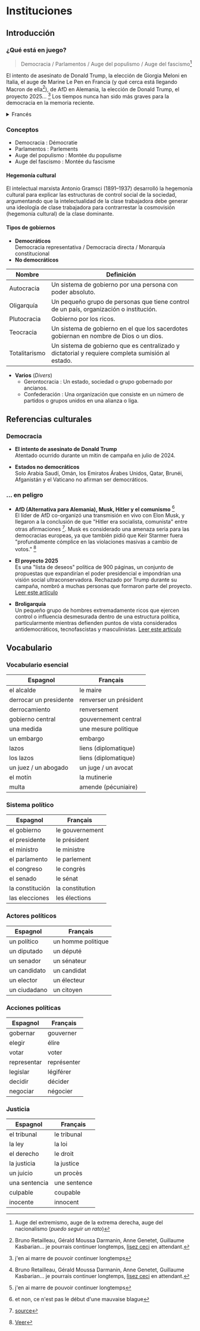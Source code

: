 # Instituciones

## Introducción

### ¿Qué está en juego?

> Democracia / Parlamentos / Auge del populismo / Auge del fascismo[^1]

El intento de asesinato de Donald Trump, la elección de Giorgia Meloni en Italia, el auge de Marine Le Pen en Francia (y qué cerca está llegando Macron de ella[^2]), de AfD en Alemania, la elección de Donald Trump, el proyecto 2025... [^3] Los tiempos nunca han sido más graves para la democracia en la memoria reciente.

<details>
<summary>Francés</summary>

La tentative d'assassinat de Donald Trump, l'élection de Giorgia Meloni en Italie, la montée de Marine Le Pen en France (et comme Macron se rapproche d'elle[^2]), de l'AfD en Allemagne, l'élection de Donald Trump, le projet 2025... [^3] Les temps n'ont jamais été plus graves pour la démocratie dans la mémoire récente.

</details>

### Conceptos

* Democracia : Démocratie
* Parlamentos : Parlements
* Auge del populismo : Montée du populisme
* Auge del fascismo : Montée du fascisme

#### Hegemonía cultural

El intelectual marxista Antonio Gramsci (1891–1937) desarrolló la hegemonía cultural para explicar las estructuras de control social de la sociedad, argumentando que la intelectualidad de la clase trabajadora debe generar una ideología de clase trabajadora para contrarrestar la cosmovisión (hegemonía cultural) de la clase dominante.

#### Tipos de gobiernos

* **Democráticos**  
Democracia representativa / Democracia directa / Monarquía constitucional
* **No democráticos**  

| Nombre | Definición |
| - | - |
| Autocracia | Un sistema de gobierno por una persona con poder absoluto. |
| Oligarquía | Un pequeño grupo de personas que tiene control de un país, organización o institución. |
| Plutocracia | Gobierno por los ricos. |
| Teocracia | Un sistema de gobierno en el que los sacerdotes gobiernan en nombre de Dios o un dios. |
| Totalitarismo | Un sistema de gobierno que es centralizado y dictatorial y requiere completa sumisión al estado. |

* **Varios** (*Divers*)  
  * Gerontocracia : Un estado, sociedad o grupo gobernado por ancianos.
  * Confederación : Una organización que consiste en un número de partidos o grupos unidos en una alianza o liga.

## Referencias culturales

### Democracia

* **El intento de asesinato de Donald Trump**  
Atentado ocurrido durante un mitin de campaña en julio de 2024.

* **Estados no democráticos**  
Solo Arabia Saudí, Omán, los Emiratos Árabes Unidos, Qatar, Brunéi, Afganistán y el Vaticano no afirman ser democráticos.

### ... en peligro

* **AfD (Alternativa para Alemania), Musk, Hitler y el comunismo** [^4]  
El líder de AfD co-organizó una transmisión en vivo con Elon Musk, y llegaron a la conclusión de que "Hitler era socialista, comunista" entre otras afirmaciones [^5]. Musk es considerado una amenaza seria para las democracias europeas, ya que también pidió que Keir Starmer fuera "profundamente cómplice en las violaciones masivas a cambio de votos." [^6]

* **El proyecto 2025**  
Es una "lista de deseos" política de 900 páginas, un conjunto de propuestas que expandirían el poder presidencial e impondrían una visión social ultraconservadora. Rechazado por Trump durante su campaña, nombró a muchas personas que formaron parte del proyecto. [Leer este artículo](https://www.bbc.com/news/articles/c977njnvq2do)

* **Broligarquía**  
Un pequeño grupo de hombres extremadamente ricos que ejercen control o influencia desmesurada dentro de una estructura política, particularmente mientras defienden puntos de vista considerados antidemocráticos, tecnofascistas y masculinistas. [Leer este artículo](https://www.theguardian.com/commentisfree/2024/dec/28/bro-culture-trump)

## Vocabulario

### Vocabulario esencial

| Espagnol | Français |
|----------|----------|
| el alcalde | le maire |
| derrocar un presidente | renverser un président |
| derrocamiento | renversement |
| gobierno central | gouvernement central |
| una medida | une mesure politique |
| un embargo | embargo |
| lazos | liens (diplomatique) |
| los lazos | liens (diplomatique) |
| un juez / un abogado | un juge / un avocat |
| el motín | la mutinerie |
| multa | amende (pécuniaire) |

### Sistema político

| Espagnol | Français |
|----------|----------|
| el gobierno | le gouvernement |
| el presidente | le président |
| el ministro | le ministre |
| el parlamento | le parlement |
| el congreso | le congrès |
| el senado | le sénat |
| la constitución | la constitution |
| las elecciones | les élections |

### Actores políticos

| Espagnol | Français |
|----------|----------|
| un político | un homme politique |
| un diputado | un député |
| un senador | un sénateur |
| un candidato | un candidat |
| un elector | un électeur |
| un ciudadano | un citoyen |

### Acciones políticas

| Espagnol | Français |
|----------|----------|
| gobernar | gouverner |
| elegir | élire |
| votar | voter |
| representar | représenter |
| legislar | légiférer |
| decidir | décider |
| negociar | négocier |

### Justicia

| Espagnol | Français |
|----------|----------|
| el tribunal | le tribunal |
| la ley | la loi |
| el derecho | le droit |
| la justicia | la justice |
| un juicio | un procès |
| una sentencia | une sentence |
| culpable | coupable |
| inocente | innocent |

[^1]: Auge del extremismo, auge de la extrema derecha, auge del nacionalismo (*puedo seguir un rato*)
[^2]: Bruno Retailleau, Gérald Moussa Darmanin, Anne Genetet, Guillaume Kasbarian... je pourrais continuer longtemps, [lisez ceci](https://www.publicsenat.fr/actualites/politique/legislatives-emmanuel-macron-participe-a-installer-les-thematiques-dextreme-droite) en attendant.
[^3]: j'en ai marre de pouvoir continuer longtemps
[^4]: et non, ce n'est pas le début d'une mauvaise blague
[^5]: [source](https://www.lesechos.fr/monde/europe/allemagne-quand-elon-musk-discute-de-hitler-avec-lextreme-droite-2141707)
[^6]: [Veer](https://www.euronews.com/my-europe/2025/01/08/what-we-know-about-elon-musks-attack-on-keir-starmer-over-the-grooming-gangs-scandal)

